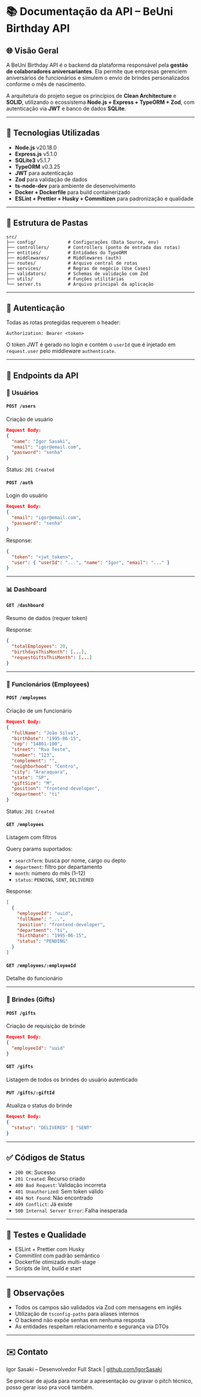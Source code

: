 # 📚 Documentação da API – BeUni Birthday API

## 🌐 Visão Geral

A BeUni Birthday API é o backend da plataforma responsável pela **gestão de colaboradores aniversariantes**. Ela permite que empresas gerenciem aniversários de funcionários e simulem o envio de brindes personalizados conforme o mês de nascimento.

A arquitetura do projeto segue os princípios de **Clean Architecture** e **SOLID**, utilizando o ecossistema **Node.js + Express + TypeORM + Zod**, com autenticação via **JWT** e banco de dados **SQLite**.

---

## 🚀 Tecnologias Utilizadas

- **Node.js** v20.18.0
- **Express.js** v5.1.0
- **SQLite3** v5.1.7
- **TypeORM** v0.3.25
- **JWT** para autenticação
- **Zod** para validação de dados
- **ts-node-dev** para ambiente de desenvolvimento
- **Docker + Dockerfile** para build containerizado
- **ESLint + Prettier + Husky + Commitizen** para padronização e qualidade

---

## 📁 Estrutura de Pastas

```
src/
├── config/            # Configurações (Data Source, env)
├── controllers/       # Controllers (ponto de entrada das rotas)
├── entities/          # Entidades do TypeORM
├── middlewares/       # Middlewares (auth)
├── routes/            # Arquivo central de rotas
├── services/          # Regras de negócio (Use Cases)
├── validators/        # Schemas de validação com Zod
├── utils/             # Funções utilitárias
└── server.ts          # Arquivo principal da aplicação
```

---

## 🔐 Autenticação

Todas as rotas protegidas requerem o header:

```http
Authorization: Bearer <token>
```

O token JWT é gerado no login e contém o `userId` que é injetado em `request.user` pelo middleware `authenticate`.

---

## 📘 Endpoints da API

### 📌 **Usuários**

#### `POST /users`

Criação de usuário

```json
Request Body:
{
  "name": "Igor Sasaki",
  "email": "igor@email.com",
  "password": "senha"
}
```

Status: `201 Created`

#### `POST /auth`

Login do usuário

```json
Request Body:
{
  "email": "igor@email.com",
  "password": "senha"
}
```

Response:

```json
{
  "token": "<jwt_token>",
  "user": { "userId": "...", "name": "Igor", "email": "..." }
}
```

---

### 📊 **Dashboard**

#### `GET /dashboard`

Resumo de dados (requer token)

Response:

```json
{
  "totalEmployees": 20,
  "birthdaysThisMonth": [...],
  "requestGiftsThisMonth": [...]
}
```

---

### 👥 **Funcionários (Employees)**

#### `POST /employees`

Criação de um funcionário

```json
Request Body:
{
  "fullName": "João Silva",
  "birthDate": "1995-06-15",
  "cep": "14801-100",
  "street": "Rua Teste",
  "number": "123",
  "complement": "",
  "neighborhood": "Centro",
  "city": "Araraquara",
  "state": "SP",
  "giftSize": "M",
  "position": "frontend-developer",
  "department": "ti"
}
```

Status: `201 Created`

#### `GET /employees`

Listagem com filtros

Query params suportados:

- `searchTerm`: busca por nome, cargo ou depto
- `department`: filtro por departamento
- `month`: número do mês (1–12)
- `status`: `PENDING`, `SENT`, `DELIVERED`

Response:

```json
[
  {
    "employeeId": "uuid",
    "fullName": "...",
    "position": "frontend-developer",
    "department": "ti",
    "birthDate": "1995-06-15",
    "status": "PENDING"
  }
]
```

#### `GET /employees/:employeeId`

Detalhe do funcionário

---

### 🎁 **Brindes (Gifts)**

#### `POST /gifts`

Criação de requisição de brinde

```json
Request Body:
{
  "employeeId": "uuid"
}
```

#### `GET /gifts`

Listagem de todos os brindes do usuário autenticado

#### `PUT /gifts/:giftId`

Atualiza o status do brinde

```json
Request Body:
{
  "status": "DELIVERED" | "SENT"
}
```

---

## ✅ Códigos de Status

- `200 OK`: Sucesso
- `201 Created`: Recurso criado
- `400 Bad Request`: Validação incorreta
- `401 Unauthorized`: Sem token válido
- `404 Not Found`: Não encontrado
- `409 Conflict`: Já existe
- `500 Internal Server Error`: Falha inesperada

---

## 🧪 Testes e Qualidade

- ESLint + Prettier com Husky
- Commitlint com padrão semântico
- Dockerfile otimizado multi-stage
- Scripts de lint, build e start

---

## 📄 Observações

- Todos os campos são validados via Zod com mensagens em inglês
- Utilização de `tsconfig-paths` para aliases internos
- O backend não expõe senhas em nenhuma resposta
- As entidades respeitam relacionamento e segurança via DTOs

---

## ✉️ Contato

Igor Sasaki – Desenvolvedor Full Stack | [github.com/IgorSasaki](https://github.com/IgorSasaki)

Se precisar de ajuda para montar a apresentação ou gravar o pitch técnico, posso gerar isso pra você também.
